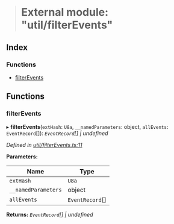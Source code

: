 > # External module: "util/filterEvents"

## Index

### Functions

* [filterEvents](_util_filterevents_.md#filterevents)

## Functions

###  filterEvents

▸ **filterEvents**(`extHash`: `U8a`, `__namedParameters`: object, `allEvents`: `EventRecord`[]): *`EventRecord`[] | undefined*

*Defined in [util/filterEvents.ts:11](https://github.com/polkadot-js/api/blob/9dd0c6c/packages/api/src/util/filterEvents.ts#L11)*

**Parameters:**

Name | Type |
------ | ------ |
`extHash` | `U8a` |
`__namedParameters` | object |
`allEvents` | `EventRecord`[] |

**Returns:** *`EventRecord`[] | undefined*